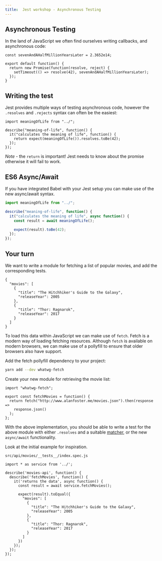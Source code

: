 ```yaml
---
title:  Jest workshop - Asynchronous Testing
---
```


## Asynchronous Testing

In the land of JavaScript we often find ourselves writing callbacks, and asynchronous
code:

```javascript{"title": "src/meaning-of-index/index.js"}
const sevenAndAHalfMillionYearsLater = 2.3652e14;

export default function() {
  return new Promise(function(resolve, reject) {
    setTimeout(() => resolve(42), sevenAndAHalfMillionYearsLater);
  });
}
```

## Writing the test

Jest provides multiple ways of testing asynchronous code, however the `.resolves` and `.rejects`
syntax can often be the easiest:

```javascript{"title": "src/meaning-of-index/index.spec.js"}
import meaningOfLife from "../";

describe("meaning-of-life", function() {
  it("calculates the meaning of life", function() {
    return expect(meaningOfLife()).resolves.toBe(42);
  });
});
```

_Note_ - the `return` is important! Jest needs to know about the promise otherwise
it will fail to work.

## ES6 Async/Await

If you have integrated Babel with your Jest setup you can make use of the new async/await syntax.

```javascript
import meaningOfLife from "../";

describe("meaning-of-life", function() {
  it("calculates the meaning of life", async function() {
    const result = await meaningOfLife();

    expect(result).toBe(42);
  });
});
```

## Your turn

We want to write a module for fetching a list of popular movies, and add the corresponding tests.

```json{"title": "http://www.alanfoster.me/movies.json"}
{
  "movies": [
    {
      "title": "The Hitchhiker's Guide to the Galaxy",
      "releaseYear": 2005
    },
    {
      "title": "Thor: Ragnarok",
      "releaseYear": 2017
    }
  ]
}
```

To load this data within JavaScript we can make use of `fetch`. Fetch is a modern way of loading fetching resources.
Although `fetch` is available on modern browsers, we can make use of a pollyfill to ensure that older
browsers also have support.

Add the fetch pollyfill dependency to your project:

```bash
yarn add --dev whatwg-fetch
```

Create your new module for retrieving the movie list:

```javascript{"title": "src/api/movies/index.js"}
import "whatwg-fetch";

export const fetchMovies = function() {
  return fetch("http://www.alanfoster.me/movies.json").then(response =>
    response.json()
  );
};
```

With the above implementation, you should be able to write a test for the above module with either `.resolves` and a
suitable [matcher](/workshops/jest/globals-and-matchers/#matchers), or the new `async/await` functionality.

Look at the initial example for inspiration.

`src/api/movies/__tests__/index.spec.js`

```javascript{"hasSpoilers": true}
import * as service from '../';

describe('movies-api', function() {
  describe('fetchMovies', function() {
    it('returns the data', async function() {
      const result = await service.fetchMovies();

      expect(result).toEqual({
        "movies": [
          {
            "title": "The Hitchhiker's Guide to the Galaxy",
            "releaseYear": 2005
          },
          {
            "title": "Thor: Ragnarok",
            "releaseYear": 2017
          }
        ]
      })
    });
  });
});
```

